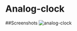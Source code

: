 # Analog-clock
##Screenshots
![analog-clock](https://github.com/badhon-dalbot/analog-clock/assets/87371701/b627a0b6-521c-4ab8-8435-90b56ddde33d)
